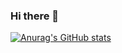 ### Hi there 👋
[![Anurag's GitHub stats](https://github-readme-stats.vercel.app/api?username=rikumori10)](https://github.com/anuraghazra/github-readme-stats)

<!--
**rikumori10/rikumori10** is a ✨ _special_ ✨ repository because its `README.md` (this file) appears on your GitHub profile.

Here are some ideas to get you started:

- 🔭 I’m currently working on ...
- 🌱 I’m currently learning ...
- 👯 I’m looking to collaborate on ...
- 🤔 I’m looking for help with ...
- 💬 Ask me about ...
- 📫 How to reach me: ...
- 😄 Pronouns: ...
- ⚡ Fun fact: ...
-->
